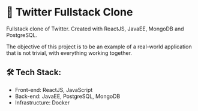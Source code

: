 # 🚀 Twitter Fullstack Clone

Fullstack clone of Twitter. Created with ReactJS, JavaEE, MongoDB and PostgreSQL.

The objective of this project is to be an example of a real-world application that is not trivial, with everything working together.

## 🛠 Tech Stack:

- Front-end: ReactJS, JavaScript
- Back-end: JavaEE, PostgreSQL, MongoDB
- Infrastructure: Docker
